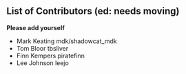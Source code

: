 ## List of Contributors (ed: needs moving)
**Please add yourself**
* Mark Keating mdk/shadowcat_mdk
* Tom Bloor tbsliver
* Finn Kempers piratefinn
* Lee Johnson leejo
